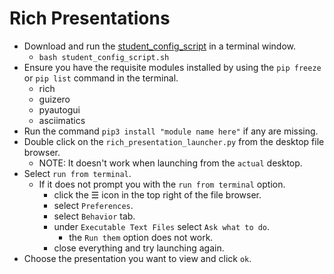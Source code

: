 # Rich Presentations

- Download and run the [student_config_script](https://raw.githubusercontent.com/python-can-define-radio/python-course/main/resources/student_config_script.sh) in a terminal window.
  - `bash student_config_script.sh`
- Ensure you have the requisite modules installed by using the `pip freeze` or `pip list` command in the terminal.
  - rich
  - guizero
  - pyautogui
  - asciimatics
- Run the command `pip3 install "module name here"` if any are missing.
- Double click on the `rich_presentation_launcher.py` from the desktop file browser.
  - NOTE: It doesn't work when launching from the `actual` desktop.
- Select `run from terminal`.
  - If it does not prompt you with the `run from terminal` option.
    - click the ☰ icon in the top right of the file browser.
    - select `Preferences`.
    - select `Behavior` tab.
    - under `Executable Text Files` select `Ask what to do`.
      - the `Run them` option does not work.
    - close everything and try launching again.
- Choose the presentation you want to view and click `ok`.
